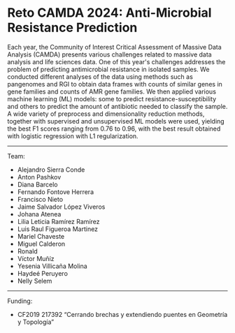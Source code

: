 # Reto CAMDA 2024: Anti-Microbial Resistance Prediction

Each year, the Community of Interest Critical Assessment of Massive Data Analysis (CAMDA) presents various challenges related to massive data analysis and life sciences data. One of this year's challenges addresses the problem of predicting antimicrobial resistance in isolated samples. We conducted different analyses of the data using methods such as pangenomes and RGI to obtain data frames with counts of similar genes in gene families and counts of AMR gene families.  We then applied various machine learning (ML) models: some to predict resistance-susceptibility and others to predict the amount of antibiotic needed to classify the sample. A wide variety of preprocess and dimensionality reduction methods, together with supervised and unsupervised ML models were used, yielding the best F1 scores ranging from 0.76 to 0.96, with the best result obtained with logistic regression with L1 regularization.

-----

Team: 

- Alejandro Sierra Conde
- Anton Pashkov
- Diana Barcelo
- Fernando Fontove Herrera
- Francisco Nieto
- Jaime Salvador López Viveros
- Johana Atenea
- Lilia Leticia Ramírez Ramírez
- Luis Raul Figueroa Martinez
- Mariel Chaveste
- Miguel Calderon
- Ronald
- Víctor Muñíz
- Yesenia Villicaña Molina
- Haydeé Peruyero
- Nelly Selem

-----

Funding:

- CF2019 217392 “Cerrando brechas y extendiendo puentes en Geometría y Topología”
